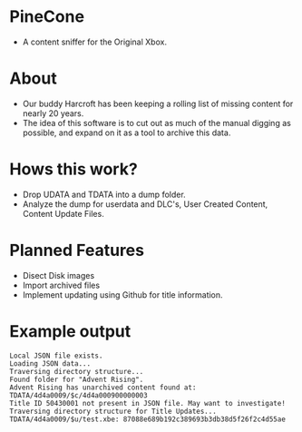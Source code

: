 # PineCone
* A content sniffer for the Original Xbox.
# About
* Our buddy Harcroft has been keeping a rolling list of missing content for nearly 20 years.
* The idea of this software is to cut out as much of the manual digging as possible, and expand on it as a tool to archive this data.
# Hows this work?
* Drop UDATA and TDATA into a dump folder.
* Analyze the dump for userdata and DLC's, User Created Content, Content Update Files.
# Planned Features
* Disect Disk images
* Import archived files
* Implement updating using Github for title information.
# Example output
```
Local JSON file exists.
Loading JSON data...
Traversing directory structure...
Found folder for "Advent Rising".
Advent Rising has unarchived content found at: TDATA/4d4a0009/$c/4d4a000900000003
Title ID 50430001 not present in JSON file. May want to investigate!
Traversing directory structure for Title Updates...
TDATA/4d4a0009/$u/test.xbe: 87088e689b192c389693b3db38d5f26f2c4d55ae
```
